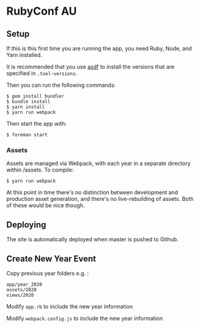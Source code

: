 # RubyConf AU

## Setup

If this is this first time you are running the app, you need Ruby, Node, and Yarn installed.

It is recommended that you use [asdf](https://asdf-vm.com/) to install the versions that are specified in `.tool-versions`.

Then you can run the following commands:

```
$ gem install bundler
$ bundle install
$ yarn install
$ yarn run webpack
```

Then start the app with:

```
$ foreman start
```

### Assets

Assets are managed via Webpack, with each year in a separate directory within /assets. To compile:

```
$ yarn run webpack
```

At this point in time there's no distinction between development and production asset generation, and there's no live-rebuilding of assets. Both of these would be nice though.

## Deploying

The site is automatically deployed when master is pushed to Github.

## Create New Year Event

Copy previous year folders e.g. :

```
app/year_2020
assets/2020
views/2020
```

Modify `app.rb` to include the new year information

Modify `webpack.config.js` to include the new year information